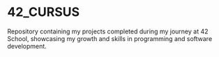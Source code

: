 # 42_CURSUS
Repository containing my projects completed during my journey at 42 School, showcasing my growth and skills in programming and software development.
